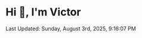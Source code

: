 <h1>Hi 👋, I'm Victor </h1>

<!--RECENT_ACTIVITY:start-->
<!--RECENT_ACTIVITY:end-->

<!--RECENT_ACTIVITY:last_update-->
Last Updated: Sunday, August 3rd, 2025, 9:16:07 PM
<!--RECENT_ACTIVITY:last_update_end-->
